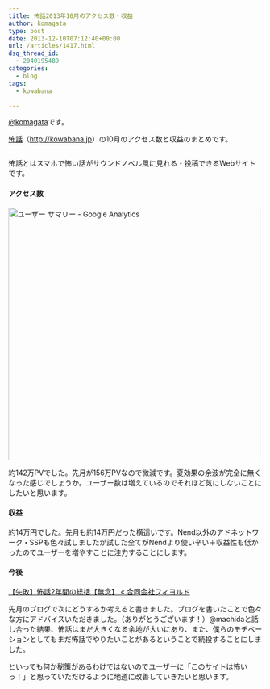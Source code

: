 ```yaml
---
title: 怖話2013年10月のアクセス数・収益
author: komagata
type: post
date: 2013-12-10T07:12:40+00:00
url: /articles/1417.html
dsq_thread_id:
  - 2040195489
categories:
  - blog
tags:
  - kowabana

---
```

[@komagata][1]です。

<a title="怖話" href="http://kowabana.jp" target="_blank">怖話</a>（<a title="怖話" href="http://kowabana.jp" target="_blank">http://kowabana.jp</a>）の10月のアクセス数と収益のまとめです。

<p class="center">
  <a href="http://kowabana.jp"><img alt="" src="https://lh4.googleusercontent.com/-8-pkth8ETpA/UYjg32awOAI/AAAAAAAADKg/0h8DP9Cg4CQ/s400/Screen%2520Shot%25202013-05-07%2520at%25208.08.34%2520PM.png" /></a>
</p>

怖話とはスマホで怖い話がサウンドノベル風に見れる・投稿できるWebサイトです。

#### アクセス数

<p class="center">
  <img alt="ユーザー サマリー - Google Analytics" src="http://gyazo.com/4b526c8fad2e44f294ca12a6b348e13e.png" width="500px" />
</p>

約142万PVでした。先月が156万PVなので微減です。夏効果の余波が完全に無くなった感じでしょうか。ユーザー数は増えているのでそれほど気にしないことにしたいと思います。

#### 収益

約14万円でした。先月も約14万円だった横這いです。Nend以外のアドネットワーク・SSPも色々試しましたが試した全てがNendより使い辛い＋収益性も低かったのでユーザーを増やすことに注力することにします。

#### 今後

[【失敗】怖話2年間の総括【無念】 « 合同会社フィヨルド][2]

先月のブログで次にどうするか考えると書きました。ブログを書いたことで色々な方にアドバイスいただきました。（ありがとうございます！）@machidaと話し合った結果、怖話はまだ大きくなる余地が大いにあり、また、僕らのモチベーションとしてもまだ怖話でやりたいことがあるということで続投することにしました。

といっても何か秘策があるわけではないのでユーザーに「このサイトは怖いっ！」と思っていただけるように地道に改善していきたいと思います。

 [1]: http://twitter.com/komagata
 [2]: http://fjord.jp/love/1374.html